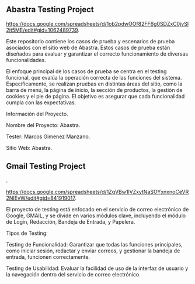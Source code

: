 <h2>Abastra Testing Project</h2>

https://docs.google.com/spreadsheets/d/1ob2pdwOOf82FF6g0SDZxC0jvSl2it5ME/edit#gid=1062489739.


Este repositorio contiene los casos de prueba y escenarios de prueba asociados con el sitio web de Abastra. 
Estos casos de prueba están diseñados para evaluar y garantizar el correcto funcionamiento de diversas funcionalidades.

El enfoque principal de los casos de prueba se centra en el testing funcional, que evalúa la operación correcta de las funciones del sistema. Específicamente, se realizan pruebas en distintas áreas del sitio, como la barra de menú, la página de inicio, la sección de productos, la gestión de cookies y el pie de página. El objetivo es asegurar que cada funcionalidad cumpla con las expectativas.

Información del Proyecto.

Nombre del Proyecto: Abastra.

Tester: Marcos Gimenez Manzano.

Sitio Web: Abastra.


<h2>Gmail Testing Project</h2>.

https://docs.google.com/spreadsheets/d/1ZqVBw1lVZxytNaSOYxnxnoCeVR2NIEvW/edit#gid=841919017.

El proyecto de testing está enfocado en el servicio de correo electrónico de Google, GMAIL, y se divide en varios módulos clave, incluyendo el módulo de Login, Redacción, Bandeja de Entrada, y Papelera.

Tipos de Testing:

Testing de Funcionalidad:
Garantizar que todas las funciones principales, como iniciar sesión, redactar y enviar correos, y gestionar la bandeja de entrada, funcionen correctamente.

Testing de Usabilidad:
Evaluar la facilidad de uso de la interfaz de usuario y la navegación dentro del servicio de correo electrónico.




